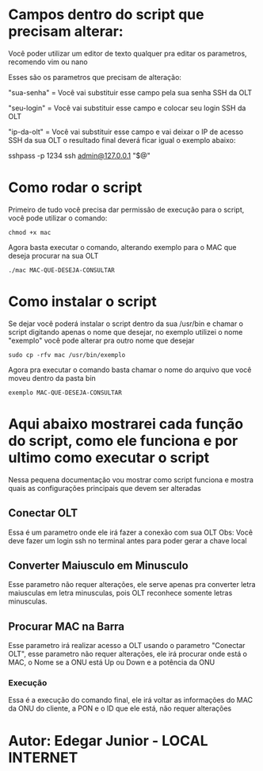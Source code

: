 # Campos dentro do script que precisam alterar:

Você poder utilizar um editor de texto qualquer pra editar os parametros, recomendo vim ou nano

Esses são os parametros que precisam de alteração:


"sua-senha" = Você vai substituir esse campo pela sua senha SSH da OLT

"seu-login" = Você vai substituir esse campo e colocar seu login SSH da OLT

"ip-da-olt" = Você vai substituir esse campo e vai deixar o IP de acesso SSH da sua OLT
o resultado final deverá ficar igual o exemplo abaixo:

sshpass -p 1234 ssh admin@127.0.0.1 "$@"

# Como rodar o script

Primeiro de tudo você precisa dar permissão de execução para o script, você pode utilizar o comando:

    chmod +x mac
    
Agora basta executar o comando, alterando exemplo para o MAC que deseja procurar na sua OLT
    
    ./mac MAC-QUE-DESEJA-CONSULTAR
    
# Como instalar o script
Se dejar você poderá instalar o script dentro da sua /usr/bin e chamar o script digitando apenas o nome que desejar, no exemplo utilizei o nome "exemplo"
você pode alterar pra outro nome que desejar

    sudo cp -rfv mac /usr/bin/exemplo
    
Agora pra executar o comando basta chamar o nome do arquivo que você moveu dentro da pasta bin

    exemplo MAC-QUE-DESEJA-CONSULTAR

# Aqui abaixo mostrarei cada função do script, como ele funciona e por ultimo como executar o script
Nessa pequena documentação vou mostrar como script funciona e mostra quais as configurações principais que devem ser alteradas

## Conectar OLT
Essa é um parametro onde ele irá fazer a conexão com sua OLT
Obs: Você deve fazer um login ssh no terminal antes para poder gerar a chave local

## Converter Maiusculo em Minusculo
Esse parametro não requer alterações, ele serve apenas pra converter letra maiusculas em letra minusculas, pois OLT reconhece somente letras minusculas.

## Procurar MAC na Barra
Esse parametro irá realizar acesso a OLT usando o parametro "Conectar OLT", esse parametro não requer alterações, ele irá procurar onde está o MAC, o Nome
se a ONU está Up ou Down e a potência da ONU

### Execução
Essa é a execução do comando final, ele irá voltar as informações do MAC da ONU do cliente, a PON e o ID que ele está, não requer alterações

# Autor: Edegar Junior - LOCAL INTERNET
